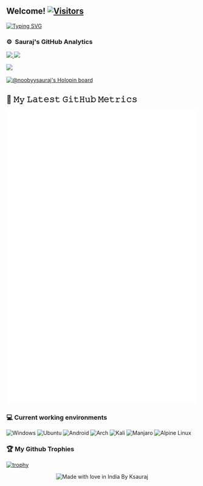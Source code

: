<h2>Welcome! <a href="https://github.com/noobyysauraj"> <img src="https://visitor-badge.laobi.icu/badge?page_id=noobyysauraj" alt="Visitors"></a></h2>

<a href="https://git.io/typing-svg"><img src="https://readme-typing-svg.demolab.com?font=+Josefin+Sans&weight=900&size=14&duration=1000&pause=1000&color=F7F7F7&background=000000&vCenter=true&multiline=true&width=800&height=130&lines=-+%F0%9F%8C%B1+Currently+a+12th+grade+student.;-+%F0%9F%92%9E%EF%B8%8F+I've+keen+interest+in+AI+and+Data+Science.;-+%F0%9F%91%80+Languages%2FTools+I+know+are+Bash%2C+Python%2C+C%2FC%2B%2B+(basics)%2C+CSS%2C+JAVA+(basics).;-+%F0%9F%8E%AE+Intrested+in+automating+stuffs+and+do+some+gaming+for+fun.;-+%F0%9F%93%B1+Devices+I+own+are+Realme+7+and+Mi+A2.;-+%F0%9F%93%AB+You+can+reach+me+through+telegram+%40Ksauraj." alt="Typing SVG" /></a>

### ⚙️ &nbsp;Sauraj's GitHub Analytics
<p align="left">
<a href="https://github.com/noobyysauraj">
  <img height="180em" src="https://github-stats-alpha.vercel.app/api?username=noobyysauraj&cc=000&tc=fff&ic=fff&bc=000&count_private=true&include_all_commits=true" />
</a>
<a href="https://github.com/noobyysauraj">
  <img height="180em" src="https://github-readme-stats.vercel.app/api/top-langs/?username=noobyysauraj&theme=vision-friendly-dark&count_private=true&layout=compact&langs_count=8&hide_border=true" />
</a>
</p>
<p align = "left">
 <img src="https://github-readme-activity-graph.cyclic.app/graph?username=noobyysauraj&theme=high-contrast">
</p>  

[![@noobyysauraj's Holopin board](https://holopin.io/api/user/board?user=noobyysauraj)](https://holopin.io/@noobyysauraj)

## 🔔 𝙼𝚢 𝙻𝚊𝚝𝚎𝚜𝚝 𝙶𝚒𝚝𝙷𝚞𝚋 𝙼𝚎𝚝𝚛𝚒𝚌𝚜
![Metrics](/github-metrics.svg)


### 💻 Current working environments
![Windows](https://img.shields.io/badge/Windows-0078D6?style=for-the-badge&logo=windows&logoColor=white)
![Ubuntu](https://img.shields.io/badge/Ubuntu-E95420?style=for-the-badge&logo=ubuntu&logoColor=white)
![Android](https://img.shields.io/badge/Android-3DDC84?style=for-the-badge&logo=android&logoColor=white)
![Arch](https://img.shields.io/badge/Arch%20Linux-1793D1?logo=arch-linux&logoColor=fff&style=for-the-badge)
![Kali](https://img.shields.io/badge/Kali-268BEE?style=for-the-badge&logo=kalilinux&logoColor=white)
![Manjaro](https://img.shields.io/badge/Manjaro-35BF5C?style=for-the-badge&logo=Manjaro&logoColor=white)
![Alpine Linux](https://img.shields.io/badge/Alpine_Linux-%230D597F.svg?style=for-the-badge&logo=alpine-linux&logoColor=white)

### 🏆 My Github Trophies
[![trophy](https://github-profile-trophy.vercel.app/?username=noobyysauraj&rank=-C,-B&no-bg=true)](https://github.com/noobyysauraj)

</p>
<p align="center">
<img src="https://madewithlove.now.sh/in?heart=true&colorA=%23000000&colorB=%23d84141&text=India+By+Ksauraj" alt="Made with love in India By Ksauraj">
</p>
